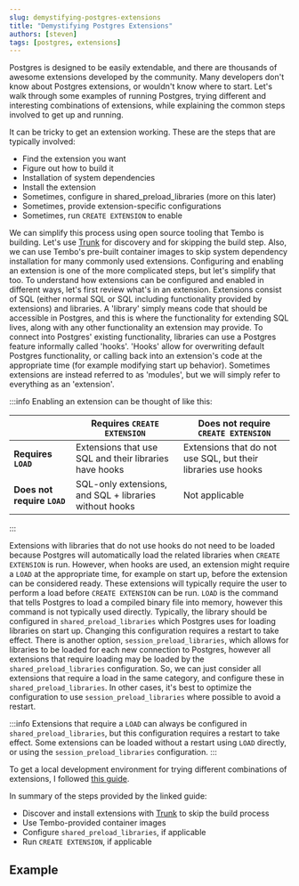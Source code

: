 ```yaml
---
slug: demystifying-postgres-extensions
title: "Demystifying Postgres Extensions"
authors: [steven]
tags: [postgres, extensions]
---
```


Postgres is designed to be easily extendable, and there are thousands of awesome extensions developed by the community. Many developers don't know about Postgres extensions, or wouldn't know where to start. Let's walk through some examples of running Postgres, trying different and interesting combinations of extensions, while explaining the common steps involved to get up and running.

It can be tricky to get an extension working. These are the steps that are typically involved:

- Find the extension you want
- Figure out how to build it
- Installation of system dependencies
- Install the extension
- Sometimes, configure in shared_preload_libraries (more on this later)
- Sometimes, provide extension-specific configurations
- Sometimes, run `CREATE EXTENSION` to enable

We can simplify this process using open source tooling that Tembo is building. Let's use [Trunk](https://pgt.dev) for discovery and for skipping the build step. Also, we can use Tembo's pre-built container images to skip system dependency installation for many commonly used extensions. Configuring and enabling an extension is one of the more complicated steps, but let's simplify that too. To understand how extensions can be configured and enabled in different ways, let's first review what's in an extension. Extensions consist of SQL (either normal SQL or SQL including functionality provided by extensions) and libraries. A 'library' simply means code that should be accessible in Postgres, and this is where the functionality for extending SQL lives, along with any other functionality an extension may provide. To connect into Postgres' existing functionality, libraries can use a Postgres feature informally called 'hooks'. 'Hooks' allow for overwriting default Postgres functionality, or calling back into an extension's code at the appropriate time (for example modifying start up behavior). Sometimes extensions are instead referred to as 'modules', but we will simply refer to everything as an 'extension'.

:::info
Enabling an extension can be thought of like this:

|                             | Requires `CREATE EXTENSION`                                       | Does not require `CREATE EXTENSION`                           |
|-----------------------------|-------------------------------------------------------------------|---------------------------------------------------------------|
| **Requires `LOAD`**         | Extensions that use SQL and their libraries have hooks            | Extensions that do not use SQL, but their libraries use hooks |
| **Does not require `LOAD`** | SQL-only extensions, and SQL + libraries without hooks            | Not applicable                                                |
:::


Extensions with libraries that do not use hooks do not need to be loaded because Postgres will automatically load the related libraries when `CREATE EXTENSION` is run. However, when hooks are used, an extension might require a `LOAD` at the appropriate time, for example on start up, before the extension can be considered ready. These extensions will typically require the user to perform a load before `CREATE EXTENSION` can be run. `LOAD` is the command that tells Postgres to load a compiled binary file into memory, however this command is not typically used directly. Typically, the library should be configured in `shared_preload_libraries` which Postgres uses for loading libraries on start up. Changing this configuration requires a restart to take effect. There is another option, `session_preload_libraries`, which allows for libraries to be loaded for each new connection to Postgres, however all extensions that require loading may be loaded by the `shared_preload_libraries` configuration. So, we can just consider all extensions that require a load in the same category, and configure these in `shared_preload_libraries`. In other cases, it's best to optimize the configuration to use `session_preload_libraries` where possible to avoid a restart.

:::info
Extensions that require a `LOAD` can always be configured in `shared_preload_libraries`, but this configuration requires a restart to take effect. Some extensions can be loaded without a restart using `LOAD` directly, or using the `session_preload_libraries` configuration.
:::


To get a local development environment for trying different combinations of extensions, I followed [this guide](https://tembo.io/docs/tembo-cloud/try-extensions-locally).

In summary of the steps provided by the linked guide:
- Discover and install extensions with [Trunk](https://pgt.dev) to skip the build process
- Use Tembo-provided container images
- Configure `shared_preload_libraries`, if applicable
- Run `CREATE EXTENSION`, if applicable

## Example
